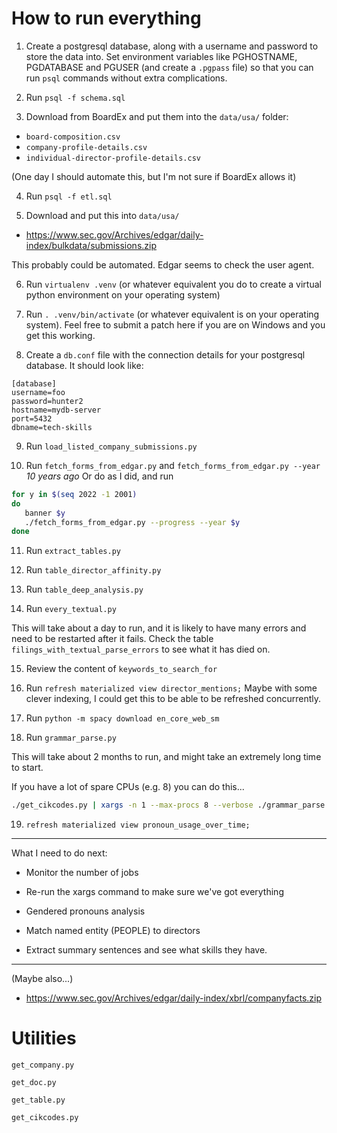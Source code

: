 How to run everything
=====================

1. Create a postgresql database, along with a username and password to
store the data into. Set environment variables like PGHOSTNAME,
PGDATABASE and PGUSER (and create a `.pgpass` file) so that you can
run `psql` commands without extra complications.

2. Run `psql -f schema.sql`

3. Download from BoardEx and put them into the `data/usa/` folder:

- `board-composition.csv`
- `company-profile-details.csv`
- `individual-director-profile-details.csv`

(One day I should automate this, but I'm not sure if BoardEx allows it)

4. Run `psql -f etl.sql`

5. Download and put this into `data/usa/`

- https://www.sec.gov/Archives/edgar/daily-index/bulkdata/submissions.zip

This probably could be automated. Edgar seems to check the user agent.


6. Run `virtualenv .venv` (or whatever equivalent you do to create a virtual python
environment on your operating system)

7. Run `. .venv/bin/activate` (or whatever equivalent is on your operating system).
Feel free to submit a patch here if you are on Windows and you get this working.

8. Create a `db.conf` file with the connection details for your postgresql database.
It should look like:

```
[database]
username=foo
password=hunter2
hostname=mydb-server
port=5432
dbname=tech-skills
```

9. Run `load_listed_company_submissions.py`


10. Run `fetch_forms_from_edgar.py` and `fetch_forms_from_edgar.py --year` _10 years ago_
Or do as I did, and run
```sh
for y in $(seq 2022 -1 2001)
do
   banner $y
   ./fetch_forms_from_edgar.py --progress --year $y
done
```


11. Run `extract_tables.py`

12. Run `table_director_affinity.py`

13. Run `table_deep_analysis.py`

14. Run `every_textual.py`

This will take about a day to run, and it is likely to have many errors and
need to be restarted after it fails. Check the table `filings_with_textual_parse_errors`
to see what it has died on.

15. Review the content of `keywords_to_search_for`

16. Run `refresh materialized view director_mentions;`
Maybe with some clever indexing, I could get this to be able to be refreshed concurrently.

17. Run `python -m spacy download en_core_web_sm`

18. Run `grammar_parse.py`

This will take about 2 months to run, and might take an extremely long time to start.

If you have a lot of spare CPUs (e.g. 8) you can do this...

```sh
./get_cikcodes.py | xargs -n 1 --max-procs 8 --verbose ./grammar_parse.py --random-order --cikcode
```

19. `refresh materialized view pronoun_usage_over_time;`

----

What I need to do next:

- Monitor the number of jobs

- Re-run the xargs command to make sure we've got everything

- Gendered pronouns analysis

- Match named entity (PEOPLE) to directors

- Extract summary sentences and see what skills they have.

----------------------------------------------------------------------

(Maybe also...)
- https://www.sec.gov/Archives/edgar/daily-index/xbrl/companyfacts.zip



# Utilities

`get_company.py`

`get_doc.py`

`get_table.py`

`get_cikcodes.py`
